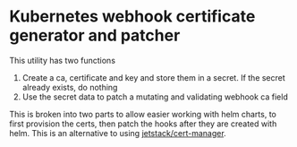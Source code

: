 # Kubernetes webhook certificate generator and patcher

This utility has two functions
1. Create a ca, certificate and key and store them in a secret. If the secret already exists, do nothing
2. Use the secret data to patch a mutating and validating webhook ca field

This is broken into two parts to allow easier working with helm charts, to first provision the certs, then patch the hooks after they are created with helm. This is an alternative to using [jetstack/cert-manager](https://github.com/jetstack/cert-manager).